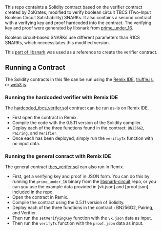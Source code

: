 This repo containts a Solidity contract based on the verifier contract created by ZoKrates, modified to verify boolean circuit TBCS (Two-Input Boolean Circuit Satisfiability) SNARKs. It also contains a second contract with a verifying key and proof hardcoded into the contract. The verifying key and proof were generated by libsnark from [prime_under_16](https://github.com/statebox/libsnark-circuit/blob/master/src/prime_under_16.cpp).

Boolean circuit-based SNARKs use different parameters than R1CS SNARKs, which neccessitates this modified version.

This [part of libsnark](https://github.com/scipr-lab/libsnark/blob/master/libsnark/zk_proof_systems/ppzksnark/uscs_ppzksnark/uscs_ppzksnark.tcc#L447-L528) was used as a reference to create the verifier contract.

## Running a Contract
The Solidity contracts in this file can be run using the [Remix IDE](remix.ethereum.org), [truffle.js](https://github.com/trufflesuite/truffle), or [web3.js](https://github.com/ethereum/web3.js/).

### Running the hardcoded verifier with Remix IDE
The [hardcoded_tbcs_verifer.sol](hardcoded_tbcs_verifer.sol) contract can be run as-is on Remix IDE. 

- First open the contract in Remix. 
- Compile the code with the 0.5.11 version of the Solidity compiler.
- Deploy each of the three functions found in the contract: `BN256G2`, `Pairing`, and `Verifier`.
- Once each has been deployed, simply run the `verifiyTx` function with no input data.

### Running the general conract with Remix IDE

The general contract [tbcs_verifer.sol](tbcs_verifer.sol) can also run in Remix.

- First, get a verifying key and proof in JSON form. You can do this by running the `prime_under_16` binary from the [libsnark-circuit](https://github.com/statebox/libsnark-circuit) repo, or you can you use the example data provided in [vk.json] and [proof.json] included in the repo.
- Open the contract in Remix. 
- Compile the contract using the 0.5.11 version of Solidity. 
- Deploy each of the three functions in the contract : BN256G2, Pairing, and Verifier. 
- Then run the `setVerifyingKey` function with the `vk.json` data as input. 
- Then run the `verifyTx` function with the `proof.json` data as input.
